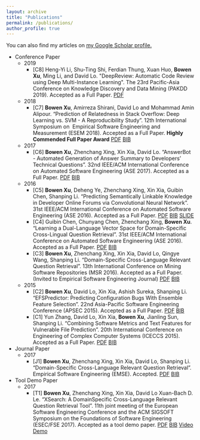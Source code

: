 ```yaml
---
layout: archive
title: "Publications"
permalink: /publications/
author_profile: true
---
```


<!-- {% if author.googlescholar %}
  You can also find my articles on <u><a href="{{author.googlescholar}}">my Google Scholar profile</a>.</u>
{% endif %}

{% include base_path %}

{% for post in site.publications reversed %}
  {% include archive-single.html %}
{% endfor %} -->


You can also find my articles on <u><a href="https://scholar.google.com.sg/citations?user=rxslINgAAAAJ&hl=en">my Google Scholar profile</a>.</u>

* Conference Paper
    * 2019
        * [C8] Heng-Yi Li, Shu-Ting Shi, Ferdian Thung, Xuan Huo, **Bowen Xu**, Ming Li, and David Lo. "DeepReview: Automatic Code Review using Deep Multi-Instance Learning". The 23rd Pacific-Asia Conference on Knowledge Discovery and Data Mining (PAKDD 2019). Accepted as a Full Paper. [PDF](https://github.com/XBWer/xbwer.github.io/blob/master/_publications/PAKDD2019.pdf)  <!-- [BIB]() -->
    * 2018
        * [C7] **Bowen Xu**, Amirreza Shirani, David Lo and Mohammad Amin Alipour. “Prediction of Relatedness in Stack Overflow: Deep Learning vs. SVM - A Reproducibility Study”. 12th International Symposium on  Empirical Software Engineering and Measurement (ESEM 2018). Accepted as a Full Paper. **Highly Commended Full Paper Award** [PDF](https://github.com/XBWer/xbwer.github.io/blob/master/_publications/ESEM2018.pdf)  [BIB](https://raw.githubusercontent.com/XBWer/xbwer.github.io/master/_publications/ESEM2018_bib.html)
    * 2017
        * [C6] **Bowen Xu**, Zhenchang Xing, Xin Xia, David Lo. “AnswerBot - Automated Generation of Answer Summary to Developers’ Technical Questions”. 32nd IEEE/ACM International Conference on Automated Software Engineering (ASE 2017). Accepted as a Full Paper. [PDF](https://github.com/XBWer/xbwer.github.io/blob/master/_publications/ASE2017.pdf)  [BIB](https://raw.githubusercontent.com/XBWer/xbwer.github.io/master/_publications/ASE2017_bib.html)
    * 2016
        * [C5] **Bowen Xu**, Deheng Ye, Zhenchang Xing, Xin Xia, Guibin Chen, Shanping Li. “Predicting Semantically Linkable Knowledge in Developer Online Forums via Convolutional Neural Network”. 31st IEEE/ACM International Conference on Automated Software Engineering (ASE 2016). Accepted as a Full Paper. [PDF](https://github.com/XBWer/xbwer.github.io/blob/master/_publications/ASE2016.pdf)  [BIB](https://raw.githubusercontent.com/XBWer/xbwer.github.io/master/_publications/ASE2016_bib.html)  [SLIDE](https://github.com/XBWer/xbwer.github.io/blob/master/_publications/ASE2017-Slide.pdf)
        * [C4] Guibin Chen, Chunyang Chen, Zhenchang Xing, **Bowen Xu**. “Learning a Dual-Language Vector Space for Domain-Specific Cross-Lingual Question Retrieval”. 31st IEEE/ACM International Conference on Automated Software Engineering (ASE 2016). Accepted as a Full Paper. [PDF](https://github.com/XBWer/xbwer.github.io/blob/master/_publications/ASE2016_gbchen.pdf)  [BIB](https://raw.githubusercontent.com/XBWer/xbwer.github.io/master/_publications/ASE2016_gbchen_bib.html)
        * [C3] **Bowen Xu**, Zhenchang Xing, Xin Xia, David Lo, Qingye Wang, Shanping Li. “Domain-Specific Cross-Language Relevant Question Retrieval”. 13th International Conference on Mining Software Repositories (MSR 2016). Accepted as a Full Paper. (Invited to Empirical Software Engineering Journal) [PDF]()  [BIB](https://raw.githubusercontent.com/XBWer/xbwer.github.io/master/_publications/MSR2016_bib.html)
    * 2015
        - [C2] **Bowen Xu**, David Lo, Xin Xia, Ashish Sureka, Shanping Li. “EFSPredictor: Predicting Configuration Bugs With Ensemble Feature Selection”. 22nd Asia-Pacific Software Engineering Conference (APSEC 2015). Accepted as a Full Paper. [PDF](https://github.com/XBWer/xbwer.github.io/blob/master/_publications/APSEC2015.pdf)  [BIB](https://raw.githubusercontent.com/XBWer/xbwer.github.io/master/_publications/APSEC2015_bib.html)
        - [C1] Yun Zhang, David Lo, Xin Xia, **Bowen Xu**, Jianling Sun, Shanping Li. “Combining Software Metrics and Text Features for Vulnerable File Prediction”. 20th International Conference on Engineering of Complex Computer Systems (ICECCS 2015). Accepted as a Full Paper. [PDF](https://github.com/XBWer/xbwer.github.io/blob/master/_publications/ICECCS2015.pdf)  [BIB](https://raw.githubusercontent.com/XBWer/xbwer.github.io/master/_publications/ICECCS2015_bib.html)
* Journal Paper
    * 2017
        * [J1] **Bowen Xu**, Zhenchang Xing, Xin Xia, David Lo, Shanping Li. “Domain-Specific Cross-Language Relevant Question Retrieval”. Empirical Software Engineering (EMSE). Accepted. [PDF](https://github.com/XBWer/xbwer.github.io/blob/master/_publications/EMSE2017.pdf)  [BIB](https://raw.githubusercontent.com/XBWer/xbwer.github.io/master/_publications/EMSE2017_bib.html)
* Tool Demo Paper
    * 2017
        * [T1] **Bowen Xu**, Zhenchang Xing, Xin Xia, David Lo Xuan-Bach D. Le. “XSearch: A DomainSpecific Cross-Language Relevant Question Retrieval Tool”. 11th joint meeting of the European Software Engineering Conference and the ACM SIGSOFT Symposium on the Foundations of Software Engineering (ESEC/FSE 2017). Accepted as a tool demo paper. [PDF](https://github.com/XBWer/xbwer.github.io/blob/master/_publications/FSE2017_Tool.pdf)  [BIB](https://raw.githubusercontent.com/XBWer/xbwer.github.io/master/_publications/FSE2017_Tool_bib.html) [Video](https://youtu.be/GP3avNER0Os) [Demo](http://67.230.191.128:8080/XSearch)
